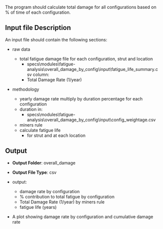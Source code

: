 The program should calculate total damage for all configurations based on % of time of each configuration.


## Input file Description

An input file should contain the following sections:

- raw data
  - total fatigue damage file for each configuration, strut and location
    - specs\modules\fatigue-analysis\overall_damage_by_config\input\fatigue_life_summary.csv
    column:
    - Total Damage Rate (1/year)

- methodology
  - yearly damage rate multiply by duration percentage for each configuration
  - duration in:
    - specs\modules\fatigue-analysis\overall_damage_by_config\input\config_weightage.csv
  - miners rule
  - calculate fatigue life 
    - for strut and at each location

## Output


  - **Output Folder**: overall_damage
  - **Output File Type**: csv
  - output:
    - damage rate by configuration
    - % contribution to total fatigue by configuration
    - Total Damage Rate (1/year) by miners rule
    - fatigue life (years)

  - A plot showing damage rate by configuration and cumulative damage rate
